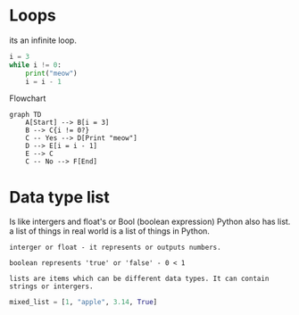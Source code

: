 # Loops

its an infinite loop.

```python
i = 3 
while i != 0:
    print("meow")
    i = i - 1
```

Flowchart

```mermaid
graph TD
    A[Start] --> B[i = 3]
    B --> C{i != 0?}
    C -- Yes --> D[Print "meow"]
    D --> E[i = i - 1]
    E --> C
    C -- No --> F[End]
```

# Data type list

Is like intergers and float's or Bool (boolean expression) Python also has list. a list of things in real world is a list of things in Python.

    interger or float - it represents or outputs numbers.

    boolean represents 'true' or 'false' - 0 < 1

    lists are items which can be different data types. It can contain strings or intergers.
```python
mixed_list = [1, "apple", 3.14, True]
```

